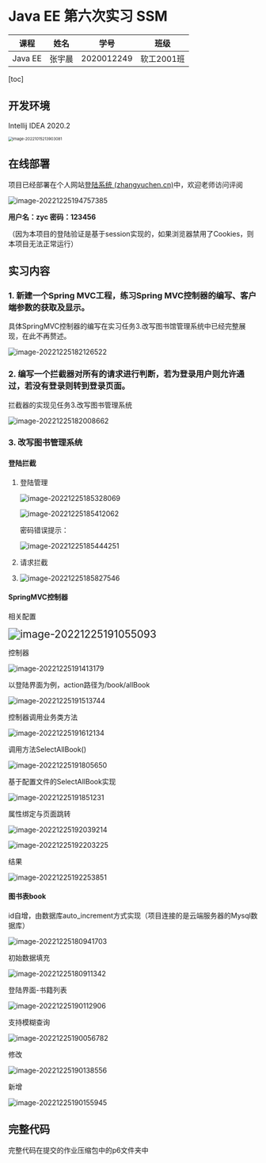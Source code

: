 # Java EE 第六次实习 SSM

|  课程   |  姓名  |    学号    |    班级    |
| :-----: | :----: | :--------: | :--------: |
| Java EE | 张宇晨 | 2020012249 | 软工2001班 |



[toc]

## 开发环境

Intellij IDEA 2020.2

<img src="C:\Users\Administrator\AppData\Roaming\Typora\typora-user-images\image-20221015213903081.png" alt="image-20221015213903081" style="zoom:55%;" />



## 在线部署

项目已经部署在个人网站[登陆系统 (zhangyuchen.cn)](http://www.zhangyuchen.cn/P6/)中，欢迎老师访问评阅

![image-20221225194757385](E:\Pictures\Typora图片\image-20221225194757385.png)

**用户名：zyc     密码：123456**

（因为本项目的登陆验证是基于session实现的，如果浏览器禁用了Cookies，则本项目无法正常运行）



## 实习内容

### 1.  新建一个Spring MVC工程，练习Spring MVC控制器的编写、客户端参数的获取及显示。

具体SpringMVC控制器的编写在实习任务3.改写图书馆管理系统中已经完整展现，在此不再赘述。

![image-20221225182126522](E:\Pictures\Typora图片\image-20221225182126522.png)

### 2. 编写一个拦截器对所有的请求进行判断，若为登录用户则允许通过，若没有登录则转到登录页面。

拦截器的实现见任务3.改写图书管理系统

![image-20221225182008662](E:\Pictures\Typora图片\image-20221225182008662.png)

### 3. 改写图书管理系统

#### 登陆拦截

1. 登陆管理

   ![image-20221225185328069](E:\Pictures\Typora图片\image-20221225185328069.png)

   ![image-20221225185412062](E:\Pictures\Typora图片\image-20221225185412062.png)

   密码错误提示：

   ![image-20221225185444251](E:\Pictures\Typora图片\image-20221225185444251.png)

2. 请求拦截

3. ![image-20221225185827546](E:\Pictures\Typora图片\image-20221225185827546.png)

#### SpringMVC控制器

相关配置

<img src="E:\Pictures\Typora图片\image-20221225191055093.png" alt="image-20221225191055093" style="zoom:150%;" />

控制器

![image-20221225191413179](E:\Pictures\Typora图片\image-20221225191413179.png)

以登陆界面为例，action路径为/book/allBook

![image-20221225191513744](E:\Pictures\Typora图片\image-20221225191513744.png)

控制器调用业务类方法

![image-20221225191612134](E:\Pictures\Typora图片\image-20221225191612134.png)

调用方法SelectAllBook()

![image-20221225191805650](E:\Pictures\Typora图片\image-20221225191805650.png)

基于配置文件的SelectAllBook实现

![image-20221225191851231](E:\Pictures\Typora图片\image-20221225191851231.png)

属性绑定与页面跳转

![image-20221225192039214](E:\Pictures\Typora图片\image-20221225192039214.png)

![image-20221225192203225](E:\Pictures\Typora图片\image-20221225192203225.png)

结果

![image-20221225192253851](E:\Pictures\Typora图片\image-20221225192253851.png)

#### 图书表book

id自增，由数据库auto_increment方式实现（项目连接的是云端服务器的Mysql数据库）

![image-20221225180941703](E:\Pictures\Typora图片\image-20221225180941703.png)

初始数据填充

![image-20221225180911342](E:\Pictures\Typora图片\image-20221225180911342.png)

登陆界面-书籍列表

![image-20221225190112906](E:\Pictures\Typora图片\image-20221225190112906.png)

支持模糊查询

![image-20221225190056782](E:\Pictures\Typora图片\image-20221225190056782.png)

修改

![image-20221225190138556](E:\Pictures\Typora图片\image-20221225190138556.png)

新增

![image-20221225190155945](E:\Pictures\Typora图片\image-20221225190155945.png)



## 完整代码

完整代码在提交的作业压缩包中的p6文件夹中